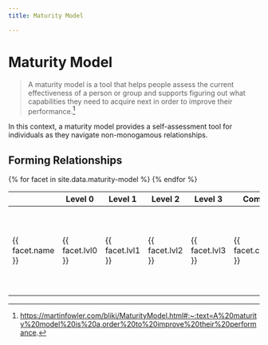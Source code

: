 ```yaml
---
title: Maturity Model

---
```


# Maturity Model

> A maturity model is a tool that helps people assess the current effectiveness of a person or group and supports figuring out what capabilities they need to acquire next in order to improve their performance.[^1]

In this context, a maturity model provides a self-assessment tool for individuals as they navigate non-monogamous relationships.

## Forming Relationships

<table>
  <thead>
    <tr>
      <th></th>
      <th>Level 0</th>
      <th>Level 1</th>
      <th>Level 2</th>
      <th>Level 3</th>
      <th>Comments</th>
      <th>Tools</th>
    </tr>
  </thead>
  <tbody>
    {% for facet in site.data.maturity-model %}
    <tr>
      <td>{{ facet.name }}</td>
      <td>{{ facet.lvl0 }}</td>
      <td>{{ facet.lvl1 }}</td>
      <td>{{ facet.lvl2 }}</td>
      <td>{{ facet.lvl3 }}</td>
      <td>{{ facet.comments }}</td>
      <td>
        <ul>
        {% for tool in facet.tools %}
          <li>{{tool}}</li>
        {% end for %}
        </ul>
      <td>
    </tr>
    {% endfor %}
  </tbody>
</table>

[^1]: https://martinfowler.com/bliki/MaturityModel.html#:~:text=A%20maturity%20model%20is%20a,order%20to%20improve%20their%20performance.
